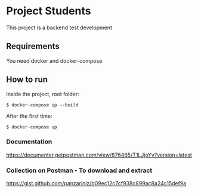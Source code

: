 # Project Students

This project is a backend test development

## Requirements

You need docker and docker-compose

## How to run

Inside the project, root folder:

```shell
$ docker-compose up --build
```

After the first time:

```shell
$ docker-compose up
```
### Documentation

https://documenter.getpostman.com/view/876465/T1LJjoYv?version=latest

### Collection on Postman - To download and extract

https://gist.github.com/panzariniz/b09ec12c7cf938c899ac8a24c15def9a
